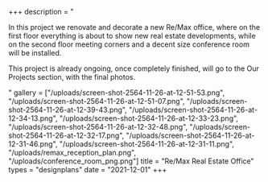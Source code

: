 +++
description = "<p>In this project we renovate and decorate a new Re/Max office, where on the first floor everything is about to show new real estate developments, while on the second floor meeting corners and a decent size conference room will be installed. </p><p>This project is already ongoing, once completely finished, will go to the Our Projects section, with the final photos.</p>"
gallery = ["/uploads/screen-shot-2564-11-26-at-12-51-53.png", "/uploads/screen-shot-2564-11-26-at-12-51-07.png", "/uploads/screen-shot-2564-11-26-at-12-39-43.png", "/uploads/screen-shot-2564-11-26-at-12-34-13.png", "/uploads/screen-shot-2564-11-26-at-12-33-23.png", "/uploads/screen-shot-2564-11-26-at-12-32-48.png", "/uploads/screen-shot-2564-11-26-at-12-32-17.png", "/uploads/screen-shot-2564-11-26-at-12-31-46.png", "/uploads/screen-shot-2564-11-26-at-12-31-11.png", "/uploads/remax_reception_plan.png", "/uploads/conference_room_png.png"]
title = "Re/Max Real Estate Office"
types = "designplans"
date = "2021-12-01"
+++
